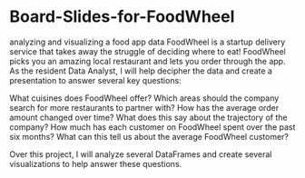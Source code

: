 # Board-Slides-for-FoodWheel
analyzing and visualizing a food app data
FoodWheel is a startup delivery service that takes away the struggle of deciding where to eat! FoodWheel picks you an amazing local restaurant and lets you order through the app. As the resident Data Analyst, I will help decipher the data and create a presentation to answer several key questions:

What cuisines does FoodWheel offer? Which areas should the company search for more restaurants to partner with? How has the average order amount changed over time? What does this say about the trajectory of the company? How much has each customer on FoodWheel spent over the past six months? What can this tell us about the average FoodWheel customer?

Over this project, I will analyze several DataFrames and create several visualizations to help answer these questions.
